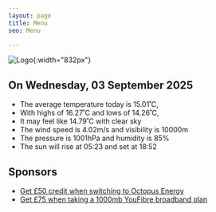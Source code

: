 ```yaml
---
layout: page
title: Menu
seo: Menu

---
```


![Logo](/images/logo.jpg){:width="832px"}

<!-- weather_marker starts -->
## On Wednesday, 03 September 2025

- The average temperature today is 15.01˚C,
- With highs of 16.27˚C and lows of 14.26˚C,
- It may feel like 14.79˚C with clear sky
- The wind speed is 4.02m/s and visibility is 10000m
- The pressure is 1001hPa and humidity is 85%
- The sun will rise at 05:23 and set at 18:52

<!-- weather_marker ends -->

## Sponsors

- [Get £50 credit when switching to Octopus Energy](https://bit.ly/3oD1nnS)
- [Get £75 when taking a 1000mb YouFibre broadband plan](https://aklam.io/91zWhU?)
